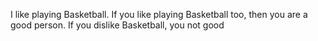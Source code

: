 I like playing Basketball.
If you like playing Basketball too,
then you are a good person.
If you dislike Basketball, you not good
